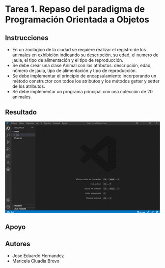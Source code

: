 # Tarea 1. Repaso del paradigma de Programación Orientada a Objetos

## Instrucciones

- En un zoológico de la ciudad se requiere realizar el registro de los animales en 
exhibición indicando su descripción, su edad, el numero de jaula, el tipo de
alimentación y el tipo de reproducción.
- Se debe crear una clase Animal con los atributos: descripción, edad, número de
jaula, tipo de alimentación y tipo de reproducción.
- Se debe implementar el principio de encapsulamiento incorporando un método
constructor con todos los atributos y los métodos getter y setter de los atributos.
- Se debe implementar un programa principal con una colección de 20 animales.

## Resultado

![](https://github.com/Jose-Eduardo-Hrz/Programacion-Orientada-A-Objetos/blob/main/Tarea1_RepasoPOO/Resultado.gif)

## Apoyo

## Autores

- Jose Eduardo Hernandez
- Maricela Cluadia Brovo